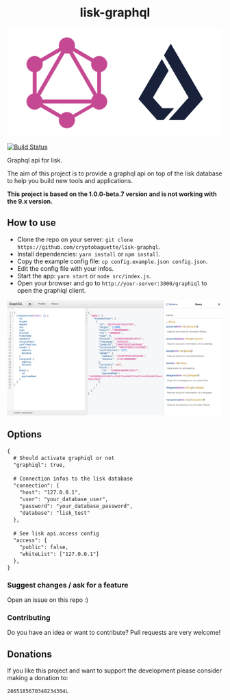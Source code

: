 <h1 align="center">lisk-graphql</h1>

<p align="center">
  <img src="https://github.com/cryptobaguette/lisk-graphql/raw/master/assets/logo.png">
</p>

[![Build Status](https://travis-ci.org/cryptobaguette/lisk-graphql.svg?branch=master)](https://travis-ci.org/cryptobaguette/lisk-graphql)

Graphql api for lisk.

The aim of this project is to provide a graphql api on top of the lisk database to help you build new tools and applications.

**This project is based on the 1.0.0-beta.7 version and is not working with the 9.x version.**

## How to use

- Clone the repo on your server: `git clone https://github.com/cryptobaguette/lisk-graphql`.
- Install dependencies: `yarn install` or `npm install`.
- Copy the example config file: `cp config.example.json config.json`.
- Edit the config file with your infos.
- Start the app: `yarn start` or `node src/index.js`.
- Open your browser and go to `http://your-server:3000/graphiql` to open the graphiql client.

![Graphiql](https://github.com/cryptobaguette/lisk-graphql/raw/master/assets/graphiql.png 'Graphiql')

## Options

```
{
  # Should activate graphiql or not
  "graphiql": true,

  # Connection infos to the lisk database
  "connection": {
    "host": "127.0.0.1",
    "user": "your_database_user",
    "password": "your_database_password",
    "database": "lisk_test"
  },

  # See lisk api.access config
  "access": {
    "public": false,
    "whiteList": ["127.0.0.1"]
  },
}
```

### Suggest changes / ask for a feature

Open an issue on this repo :)

### Contributing

Do you have an idea or want to contribute?
Pull requests are very welcome!

## Donations

If you like this project and want to support the development please consider making a donation to:

```
2865185670348234304L
```
